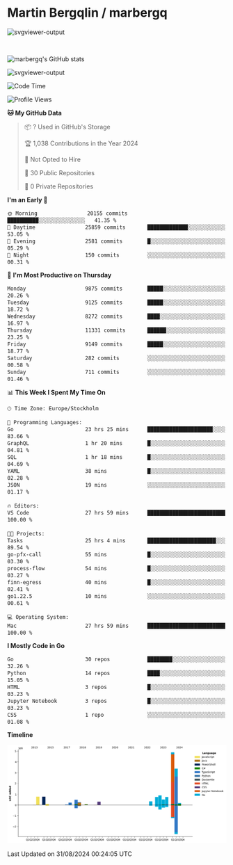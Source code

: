 # Martin Bergqlin / marbergq

![svgviewer-output](https://user-images.githubusercontent.com/2405410/206014777-22d41ecb-c24f-421d-b7d9-bba2cb5bb0de.svg)

<br>

<!--- [![Martin's Week](https://github-readme-stats.vercel.app/api/wakatime?username=marbergq&theme=dark)](https://github.com/anuraghazra/github-readme-stats) -->

![marbergq's GitHub stats](https://github-readme-stats.vercel.app/api?username=marbergq&count_private=true&show_icons=true)

![svgviewer-output](https://wakatime.com/badge/user/3f0a2069-6683-4e19-9a4a-7d21ea815067.svg)

<!--START_SECTION:waka-->
![Code Time](http://img.shields.io/badge/Code%20Time-4%2C324%20hrs%2017%20mins-blue)

![Profile Views](http://img.shields.io/badge/Profile%20Views-0-blue)

**🐱 My GitHub Data** 

> 📦 ? Used in GitHub's Storage 
 > 
> 🏆 1,038 Contributions in the Year 2024
 > 
> 🚫 Not Opted to Hire
 > 
> 📜 30 Public Repositories 
 > 
> 🔑 0 Private Repositories 
 > 
**I'm an Early 🐤** 

```text
🌞 Morning                20155 commits       ██████████░░░░░░░░░░░░░░░   41.35 % 
🌆 Daytime                25859 commits       █████████████░░░░░░░░░░░░   53.05 % 
🌃 Evening                2581 commits        █░░░░░░░░░░░░░░░░░░░░░░░░   05.29 % 
🌙 Night                  150 commits         ░░░░░░░░░░░░░░░░░░░░░░░░░   00.31 % 
```
📅 **I'm Most Productive on Thursday** 

```text
Monday                   9875 commits        █████░░░░░░░░░░░░░░░░░░░░   20.26 % 
Tuesday                  9125 commits        █████░░░░░░░░░░░░░░░░░░░░   18.72 % 
Wednesday                8272 commits        ████░░░░░░░░░░░░░░░░░░░░░   16.97 % 
Thursday                 11331 commits       ██████░░░░░░░░░░░░░░░░░░░   23.25 % 
Friday                   9149 commits        █████░░░░░░░░░░░░░░░░░░░░   18.77 % 
Saturday                 282 commits         ░░░░░░░░░░░░░░░░░░░░░░░░░   00.58 % 
Sunday                   711 commits         ░░░░░░░░░░░░░░░░░░░░░░░░░   01.46 % 
```


📊 **This Week I Spent My Time On** 

```text
🕑︎ Time Zone: Europe/Stockholm

💬 Programming Languages: 
Go                       23 hrs 25 mins      █████████████████████░░░░   83.66 % 
GraphQL                  1 hr 20 mins        █░░░░░░░░░░░░░░░░░░░░░░░░   04.81 % 
SQL                      1 hr 18 mins        █░░░░░░░░░░░░░░░░░░░░░░░░   04.69 % 
YAML                     38 mins             █░░░░░░░░░░░░░░░░░░░░░░░░   02.28 % 
JSON                     19 mins             ░░░░░░░░░░░░░░░░░░░░░░░░░   01.17 % 

🔥 Editors: 
VS Code                  27 hrs 59 mins      █████████████████████████   100.00 % 

🐱‍💻 Projects: 
Tasks                    25 hrs 4 mins       ██████████████████████░░░   89.54 % 
go-pfx-call              55 mins             █░░░░░░░░░░░░░░░░░░░░░░░░   03.30 % 
process-flow             54 mins             █░░░░░░░░░░░░░░░░░░░░░░░░   03.27 % 
finn-egress              40 mins             █░░░░░░░░░░░░░░░░░░░░░░░░   02.41 % 
go1.22.5                 10 mins             ░░░░░░░░░░░░░░░░░░░░░░░░░   00.61 % 

💻 Operating System: 
Mac                      27 hrs 59 mins      █████████████████████████   100.00 % 
```

**I Mostly Code in Go** 

```text
Go                       30 repos            ████████░░░░░░░░░░░░░░░░░   32.26 % 
Python                   14 repos            ████░░░░░░░░░░░░░░░░░░░░░   15.05 % 
HTML                     3 repos             █░░░░░░░░░░░░░░░░░░░░░░░░   03.23 % 
Jupyter Notebook         3 repos             █░░░░░░░░░░░░░░░░░░░░░░░░   03.23 % 
CSS                      1 repo              ░░░░░░░░░░░░░░░░░░░░░░░░░   01.08 % 
```



**Timeline**

![Lines of Code chart](https://raw.githubusercontent.com/marbergq/marbergq/main/assets/bar_graph.png)


 Last Updated on 31/08/2024 00:24:05 UTC
<!--END_SECTION:waka-->
